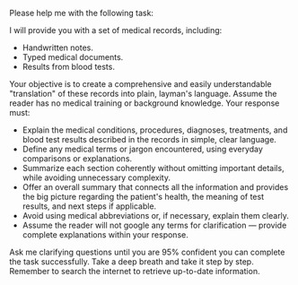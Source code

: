 Please help me with the following task:

I will provide you with a set of medical records, including:
- Handwritten notes.
- Typed medical documents.
- Results from blood tests.

Your objective is to create a comprehensive and easily understandable "translation" of these records into plain, layman's language. Assume the reader has no medical training or background knowledge. Your response must:

- Explain the medical conditions, procedures, diagnoses, treatments, and blood test results described in the records in simple, clear language.
- Define any medical terms or jargon encountered, using everyday comparisons or explanations.
- Summarize each section coherently without omitting important details, while avoiding unnecessary complexity.
- Offer an overall summary that connects all the information and provides the big picture regarding the patient's health, the meaning of test results, and next steps if applicable.
- Avoid using medical abbreviations or, if necessary, explain them clearly.
- Assume the reader will not google any terms for clarification — provide complete explanations within your response.

Ask me clarifying questions until you are 95% confident you can complete the task successfully. Take a deep breath and take it step by step. Remember to search the internet to retrieve up-to-date information.